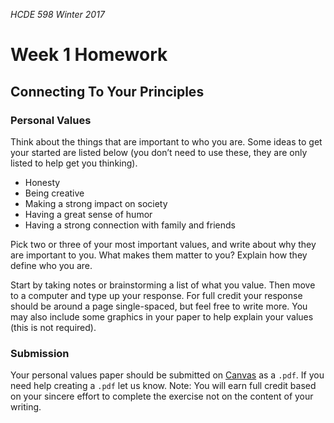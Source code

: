 _HCDE 598 Winter 2017_
# Week 1 Homework

## Connecting To Your Principles 
### Personal Values

Think about the things that are important to who you are. Some ideas to get your started are listed below (you don’t need to use these, they are only listed to help get you thinking).
* Honesty
* Being creative
* Making a strong impact on society
* Having a great sense of humor
* Having a strong connection with family and friends

Pick two or three of your most important values, and write about why they are important to you. What makes them matter to you? Explain how they define who you are. 

Start by taking notes or brainstorming a list of what you value. Then move to a computer and type up your response. For full credit your response should be around a page single-spaced, but feel free to write more. You may also include some graphics in your paper to help explain your values (this is not required).

### Submission
Your personal values paper should be submitted on [Canvas](https://canvas.uw.edu/courses/1099807/assignments/3544127) as a `.pdf`. If you need help creating a `.pdf` let us know. Note: You will earn full credit based on your sincere effort to complete the exercise not on the content of your writing.
